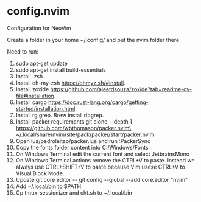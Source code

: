 # config.nvim
Configuration for NeoVim

Create a folder in your home ~/.config/ and put the nvim folder there

Need to run:
1. sudo apt-get update
2. sudo apt-get install build-essentials
3. Install .zsh
4. Install oh-my-zsh https://ohmyz.sh/#install.
5. Install zoxide https://github.com/ajeetdsouza/zoxide?tab=readme-ov-file#installation.
6. Install cargo https://doc.rust-lang.org/cargo/getting-started/installation.html.
7. Install rg grep. Brew install ripgrep.
8. Install packer requirements git clone --depth 1 https://github.com/wbthomason/packer.nvim\
 ~/.local/share/nvim/site/pack/packer/start/packer.nvim
9. Open lua/pedroleitao/packer.lua and run :PackerSync
10. Copy the fonts folder content into C:/Windows/Fonts
11. On Windows Terminal edit the current font and select JetbrainsMono
12. On Windows Terminal actions remove the CTRL+V to paste. Instead we always use CTRL+SHIFT+V to paste because Vim usese CTRL+V to Visual Block Mode.
13. Update git core editor -- git config --global --add core.editor "nvim"
14. Add ~/.local/bin to $PATH
15. Cp tmux-sessionizer and cht.sh to ~/.local/bin
